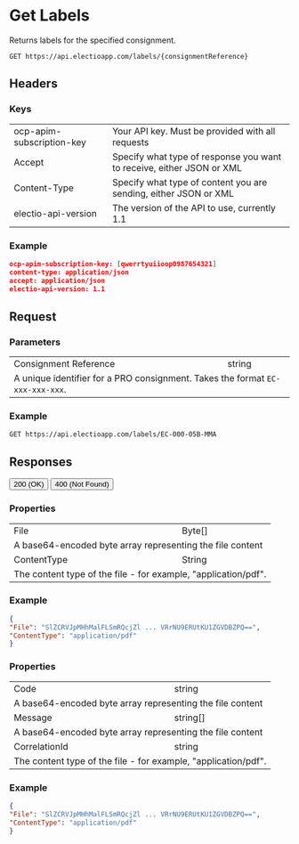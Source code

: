 # Get Labels

Returns labels for the specified consignment.

`GET https://api.electioapp.com/labels/{consignmentReference}`


<div class="refcontainer">
<div class="refdivider">

## Headers

</div>
<div class="refdivider">

### Keys

<table>
    <tr>
        <td>ocp-apim-subscription-key</td>
        <td>Your API key. Must be provided with all requests</td>
    </tr>
    <tr>
        <td>Accept</td>
        <td>Specify what type of response you want to receive, either JSON or XML</td>
    </tr>
    <tr>
        <td>Content-Type</td>
        <td>Specify what type of content you are sending, either JSON or XML</td>
    </tr>
    <tr>
        <td>electio-api-version</td>
        <td>The version of the API to use, currently 1.1</td>
    </tr>
</table>

</div>
<div class="refdivider">

### Example

```json
ocp-apim-subscription-key: [qwerrtyuiioop0987654321]
content-type: application/json
accept: application/json
electio-api-version: 1.1
```

</div>
</div>
<div class="refcontainer">
<div class="refdivider">

## Request

</div>
<div class="refdivider">

### Parameters

<table>
    <tr>
        <td>Consignment Reference</td>
        <td>string</td>
    </tr>
    <tr>
        <td colspan="2">A unique identifier for a PRO consignment. Takes the format <code>EC-xxx-xxx-xxx</code>.</td>
    </tr>
</table> 

</div>
<div class="refdivider">

### Example

```
GET https://api.electioapp.com/labels/EC-000-05B-MMA
```

</div>
</div>

<div class="refcontainer">
<div class="refdivider">

## Responses

<div class="tab">
  <button class="tablinks" onclick="openCity(event, '200')" id="defaultOpen">200 (OK)</button>
  <button class="tablinks" onclick="openCity(event, '400')">400 (Not Found)</button>
</div>

</div>

<div id="200"  class="tabcontent">
<div class="refdivider">

### Properties
<table>
    <tr>
        <td>File</td>
        <td>Byte[]</td>
    </tr>
    <tr>
        <td colspan ="2">A base64-encoded byte array representing the file content</td>
    </tr>
    <tr>
        <td>ContentType</td>
        <td>String</td>
    </tr>
    <tr>
        <td colspan="2">The content type of the file - for example, "application/pdf".</td>    
    </tr>
</table>    
</div>
<div class="refdivider">

### Example
```json
{
"File": "SlZCRVJpMHhMalFLSmRQcjZl ... VRrNU9ERUtKU1ZGVDBZPQ==",
"ContentType": "application/pdf"
}
```
</div>
</div>

<div id="400"  class="tabcontent">
<div class="refdivider">

### Properties
<table>
    <tr>
        <td>Code</td>
        <td>string</td>
    </tr>
    <tr>
        <td colspan ="2">A base64-encoded byte array representing the file content</td>
    </tr>
    <tr>
        <td>Message</td>
        <td>string[]</td>
    </tr>
    <tr>
        <td colspan ="2">A base64-encoded byte array representing the file content</td>
    </tr>    
    <tr>
        <td>CorrelationId</td>
        <td>string</td>
    </tr>
    <tr>
        <td colspan="2">The content type of the file - for example, "application/pdf".</td>    
    </tr>
</table>    
</div>
<div class="refdivider">

### Example
```json
{
"File": "SlZCRVJpMHhMalFLSmRQcjZl ... VRrNU9ERUtKU1ZGVDBZPQ==",
"ContentType": "application/pdf"
}
```
</div>
</div>

<script src="../../scripts/tabs.js"></script>

</div>